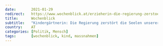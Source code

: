 ```yaml
---
date:       2021-01-29
redirect:   https://www.wochenblick.at/erzieherin-die-regierung-zerstoert-mutwillig-die-seelen-unserer-kleinsten/
title:      Wochenblick
subtitle:   "Kindergärtnerin: Die Regierung zerstört die Seelen unserer Kleinsten"
country:    AT
categories: [Politik, Mensch]
tags:       [wochenblick, kind, massnahmen]
---
```

